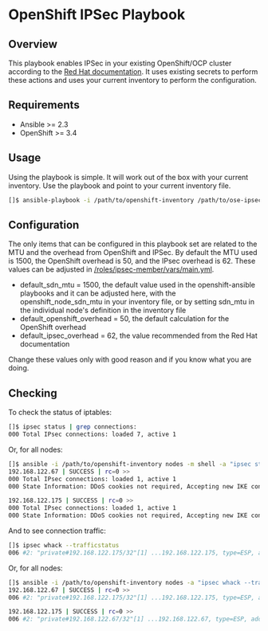 # OpenShift IPSec Playbook

## Overview
This playbook enables IPSec in your existing OpenShift/OCP cluster according to the [Red Hat documentation](https://docs.openshift.com/container-platform/3.6/admin_guide/ipsec.html). It uses existing secrets to perform these actions and uses your current inventory to perform the configuration.

## Requirements
- Ansible >= 2.3
- OpenShift >= 3.4

## Usage
Using the playbook is simple. It will work out of the box with your current inventory. Use the playbook and point to your current inventory file.
```bash
[]$ ansible-playbook -i /path/to/openshift-inventory /path/to/ose-ipsec/playbooks/ipsec.yml
```

## Configuration
The only items that can be configured in this playbook set are related to the MTU and the overhead from OpenShift and IPSec. By default the MTU used is 1500, the OpenShift overhead is 50, and the IPsec overhead is 62. These values can be adjusted in [/roles/ipsec-member/vars/main.yml](/roles/ipsec-member/vars/main.yml).

* default_sdn_mtu = 1500, the default value used in the openshift-ansible playbooks and it can be adjusted here, with the openshift_node_sdn_mtu in your inventory file, or by setting sdn_mtu in the individual node's definition in the inventory file
* default_openshift_overhead = 50, the default calculation for the OpenShift overhead
* default_ipsec_overhead = 62, the value recommended from the Red Hat documentation

Change these values only with good reason and if you know what you are doing.

## Checking
To check the status of iptables:
```bash
[]$ ipsec status | grep connections:
000 Total IPsec connections: loaded 7, active 1
```
Or, for all nodes:
```bash
[]$ ansible -i /path/to/openshift-inventory nodes -m shell -a "ipsec status | grep connections"
192.168.122.67 | SUCCESS | rc=0 >>
000 Total IPsec connections: loaded 1, active 1
000 State Information: DDoS cookies not required, Accepting new IKE connections

192.168.122.175 | SUCCESS | rc=0 >>
000 Total IPsec connections: loaded 1, active 1
000 State Information: DDoS cookies not required, Accepting new IKE connections
```

And to see connection traffic:
```bash
[]$ ipsec whack --trafficstatus
006 #2: "private#192.168.122.175/32"[1] ...192.168.122.175, type=ESP, add_time=1509134156, inBytes=636519, outBytes=73886, id='CN=192.168.122.175'
```
Or, for all nodes:
```bash
[]$ ansible -i /path/to/openshift-inventory nodes -a "ipsec whack --trafficstatus"
192.168.122.67 | SUCCESS | rc=0 >>
006 #2: "private#192.168.122.175/32"[1] ...192.168.122.175, type=ESP, add_time=1510242657, inBytes=68474, outBytes=9886, id='CN=192.168.122.175'

192.168.122.175 | SUCCESS | rc=0 >>
006 #2: "private#192.168.122.67/32"[1] ...192.168.122.67, type=ESP, add_time=1510242657, inBytes=9886, outBytes=68474, id='CN=192.168.122.67'
```

